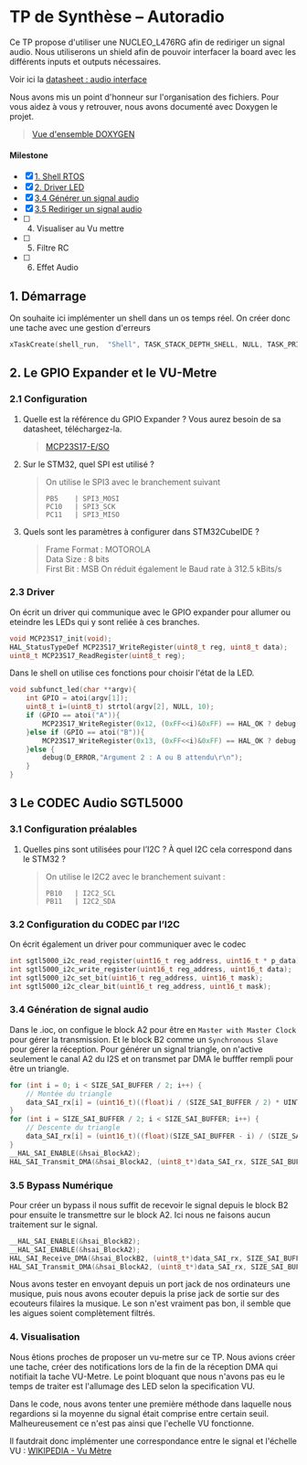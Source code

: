 # TP de Synthèse – Autoradio
Ce TP propose d'utiliser une NUCLEO_L476RG afin de rediriger un signal audio. Nous utiliserons un shield afin de pouvoir interfacer la board avec les différents inputs et outputs nécessaires.
 
Voir ici la [datasheet : audio interface](./audio_iface.pdf)

Nous avons mis un point d'honneur sur l'organisation des fichiers. Pour vous aidez à vous y retrouver, nous avons documenté avec Doxygen le projet.

>[Vue d'ensemble DOXYGEN](https://romingodelfuego.github.io/2425_ESE_AutoRadio_CARONELLO_PACE)
#### Milestone
- [x] [1. Shell RTOS](#1-démarrage)
- [x] [2. Driver LED](#23-driver)
- [x] [3.4 Générer un signal audio](#34-génération-de-signal-audio)
- [x] [3.5 Rediriger un signal audio](#35-bypass-numérique)
- [ ] 4. Visualiser au Vu mettre
- [ ] 5. Filtre RC
- [ ] 6. Effet Audio

## 1. Démarrage
On souhaite ici implémenter un shell dans un os temps réel. On créer donc une tache avec une gestion d'erreurs
```` c
xTaskCreate(shell_run,	"Shell", TASK_STACK_DEPTH_SHELL, NULL, TASK_PRIORITY_SHELL, &h_task_shell) != pdPASS ? Error_Handler():(void)0;
````

## 2. Le GPIO Expander et le VU-Metre
### 2.1 Configuration
1. Quelle est la référence du GPIO Expander ? Vous aurez besoin de sa datasheet, téléchargez-la.
    > [MCP23S17-E/SO](./MCP23017_Data_Sheet_DS20001952-2998473.pdf)
2. Sur le STM32, quel SPI est utilisé ?
    >On utilise le SPI3 avec le branchement suivant 
    >````
    >PB5    | SPI3_MOSI 
    >PC10   | SPI3_SCK
    >PC11   | SPI3_MISO 
    >````
3. Quels sont les paramètres à configurer dans STM32CubeIDE ?
    > Frame Format : MOTOROLA \
    > Data Size : 8 bits \
    > First Bit : MSB
    > On réduit également le Baud rate à 312.5 kBits/s
### 2.3 Driver
On écrit un driver qui communique avec le GPIO expander pour allumer ou eteindre les LEDs qui y sont reliée à ces branches.
````h
void MCP23S17_init(void);
HAL_StatusTypeDef MCP23S17_WriteRegister(uint8_t reg, uint8_t data);
uint8_t MCP23S17_ReadRegister(uint8_t reg);
````
Dans le shell on utilise ces fonctions pour choisir l'état de la LED.
```` c
void subfunct_led(char **argv){
	int GPIO = atoi(argv[1]);
	uint8_t i=(uint8_t) strtol(argv[2], NULL, 10);
	if (GPIO == atoi("A")){
		MCP23S17_WriteRegister(0x12, (0xFF<<i)&0xFF) == HAL_OK ? debug(START,"MCP23S17 - GPIOA") : debug(D_ERROR,"MCP23S17 - GPIOA");
	}else if (GPIO == atoi("B")){
		MCP23S17_WriteRegister(0x13, (0xFF<<i)&0xFF) == HAL_OK ? debug(START,"MCP23S17 - GPIOB") : debug(D_ERROR,"MCP23S17 - GPIOB");
	}else {
		debug(D_ERROR,"Argument 2 : A ou B attendu\r\n");
	}
}
````
## 3 Le CODEC Audio SGTL5000
### 3.1 Configuration préalables
1. Quelles pins sont utilisées pour l’I2C ? À quel I2C cela correspond dans le STM32 ?
    > On utilise le I2C2 avec le branchement suivant :
    >````
    >PB10   | I2C2_SCL 
    >PB11   | I2C2_SDA
    >````
### 3.2 Configuration du CODEC par l’I2C
On écrit également un driver pour communiquer avec le codec 
````h
int sgtl5000_i2c_read_register(uint16_t reg_address, uint16_t * p_data);
int sgtl5000_i2c_write_register(uint16_t reg_address, uint16_t data);
int sgtl5000_i2c_set_bit(uint16_t reg_address, uint16_t mask);
int sgtl5000_i2c_clear_bit(uint16_t reg_address, uint16_t mask);
````
### 3.4 Génération de signal audio
Dans le .ioc, on configue le block A2 pour être en `Master with Master Clock` pour gérer la transmission. Et le block B2 comme un `Synchronous Slave` pour gérer la réception.
Pour générer un signal triangle, on n'active seulement le canal A2 du I2S et on transmet  par DMA le bufffer rempli pour être un triangle.

````c
for (int i = 0; i < SIZE_SAI_BUFFER / 2; i++) {
    // Montée du triangle
    data_SAI_rx[i] = (uint16_t)((float)i / (SIZE_SAI_BUFFER / 2) * UINT16_MAX);
}
for (int i = SIZE_SAI_BUFFER / 2; i < SIZE_SAI_BUFFER; i++) {
    // Descente du triangle
    data_SAI_rx[i] = (uint16_t)((float)(SIZE_SAI_BUFFER - i) / (SIZE_SAI_BUFFER / 2) * UINT16_MAX);
}
__HAL_SAI_ENABLE(&hsai_BlockA2);
HAL_SAI_Transmit_DMA(&hsai_BlockA2, (uint8_t*)data_SAI_rx, SIZE_SAI_BUFFER);
````

### 3.5 Bypass Numérique
Pour créer un bypass il nous suffit de recevoir le signal depuis le block B2 pour ensuite le transmettre sur le block A2. Ici nous ne faisons aucun traitement sur le signal.
````c
__HAL_SAI_ENABLE(&hsai_BlockB2);
__HAL_SAI_ENABLE(&hsai_BlockA2);
HAL_SAI_Receive_DMA(&hsai_BlockB2, (uint8_t*)data_SAI_rx, SIZE_SAI_BUFFER);
HAL_SAI_Transmit_DMA(&hsai_BlockA2, (uint8_t*)data_SAI_rx, SIZE_SAI_BUFFER)
````
Nous avons tester en envoyant depuis un port jack de nos ordinateurs une musique, puis nous avons ecouter depuis la prise jack de sortie sur des ecouteurs filaires la musique.
Le son n'est vraiment pas bon, il semble que les aigues soient complètement filtrés. 

### 4. Visualisation
Nous êtions proches de proposer un vu-metre sur ce TP.
Nous avions créer une tache, créer des notifications lors de la fin de la réception DMA qui notifiait la tache VU-Metre. Le point bloquant que nous n'avons pas eu le temps de traiter est l'allumage des LED selon la specification VU.

Dans le code, nous avons tenter une première méthode dans laquelle nous regardions si la moyenne du signal était comprise entre certain seuil. Malheureusement ce n'est pas ainsi que l'echelle VU fonctionne.

Il fautdrait donc implémenter une correspondance entre le signal et l'échelle VU : [WIKIPEDIA - Vu Mètre](https://fr.wikipedia.org/wiki/VU-m%C3%A8tre)